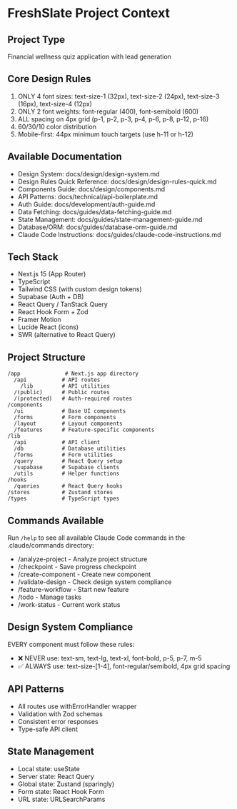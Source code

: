 # FreshSlate Project Context

## Project Type
Financial wellness quiz application with lead generation

## Core Design Rules
1. ONLY 4 font sizes: text-size-1 (32px), text-size-2 (24px), text-size-3 (16px), text-size-4 (12px)
2. ONLY 2 font weights: font-regular (400), font-semibold (600)
3. ALL spacing on 4px grid (p-1, p-2, p-3, p-4, p-6, p-8, p-12, p-16)
4. 60/30/10 color distribution
5. Mobile-first: 44px minimum touch targets (use h-11 or h-12)

## Available Documentation
- Design System: docs/design/design-system.md
- Design Rules Quick Reference: docs/design/design-rules-quick.md
- Components Guide: docs/design/components.md
- API Patterns: docs/technical/api-boilerplate.md
- Auth Guide: docs/development/auth-guide.md
- Data Fetching: docs/guides/data-fetching-guide.md
- State Management: docs/guides/state-management-guide.md
- Database/ORM: docs/guides/database-orm-guide.md
- Claude Code Instructions: docs/guides/claude-code-instructions.md

## Tech Stack
- Next.js 15 (App Router)
- TypeScript
- Tailwind CSS (with custom design tokens)
- Supabase (Auth + DB)
- React Query / TanStack Query
- React Hook Form + Zod
- Framer Motion
- Lucide React (icons)
- SWR (alternative to React Query)

## Project Structure
```
/app              # Next.js app directory
  /api           # API routes
    /lib         # API utilities
  /(public)      # Public routes
  /(protected)   # Auth-required routes
/components
  /ui            # Base UI components
  /forms         # Form components
  /layout        # Layout components
  /features      # Feature-specific components
/lib
  /api           # API client
  /db            # Database utilities
  /forms         # Form utilities
  /query         # React Query setup
  /supabase      # Supabase clients
  /utils         # Helper functions
/hooks
  /queries       # React Query hooks
/stores          # Zustand stores
/types           # TypeScript types
```

## Commands Available
Run `/help` to see all available Claude Code commands in the .claude/commands directory:
- /analyze-project - Analyze project structure
- /checkpoint - Save progress checkpoint
- /create-component - Create new component
- /validate-design - Check design system compliance
- /feature-workflow - Start new feature
- /todo - Manage tasks
- /work-status - Current work status

## Design System Compliance
EVERY component must follow these rules:
- ❌ NEVER use: text-sm, text-lg, text-xl, font-bold, p-5, p-7, m-5
- ✅ ALWAYS use: text-size-[1-4], font-regular/semibold, 4px grid spacing

## API Patterns
- All routes use withErrorHandler wrapper
- Validation with Zod schemas
- Consistent error responses
- Type-safe API client

## State Management
- Local state: useState
- Server state: React Query
- Global state: Zustand (sparingly)
- Form state: React Hook Form
- URL state: URLSearchParams
